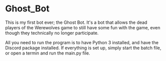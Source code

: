 # Ghost_Bot

This is my first bot ever; the Ghost Bot. It's a bot that allows the dead players of the Werewolves game to still have some fun with the game, even though they technically no longer participate.

All you need to run the program is to have Python 3 installed, and have the Discord package installed. If everything is set up, simply start the batch file, or open a termin and run the main.py file.
